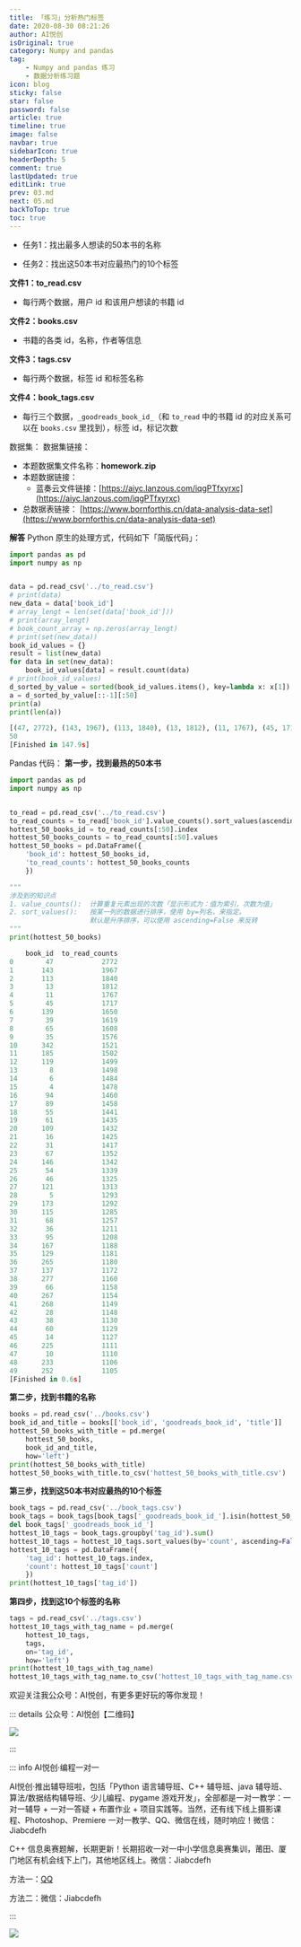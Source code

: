 ```yaml
---
title: 「练习」分析热门标签
date: 2020-08-30 08:21:26
author: AI悦创
isOriginal: true
category: Numpy and pandas
tag:
    - Numpy and pandas 练习
    - 数据分析练习题
icon: blog
sticky: false
star: false
password: false
article: true
timeline: true
image: false
navbar: true
sidebarIcon: true
headerDepth: 5
comment: true
lastUpdated: true
editLink: true
prev: 03.md
next: 05.md
backToTop: true
toc: true
---
```


*   任务1：找出最多人想读的50本书的名称
    
*   任务2：找出这50本书对应最热门的10个标签
    

**文件1：to\_read.csv**

*   每行两个数据，用户 id 和该用户想读的书籍 id

**文件2：books.csv**

*   书籍的各类 id，名称，作者等信息

**文件3：tags.csv**

*   每行两个数据，标签 id 和标签名称

**文件4：book\_tags.csv**

*   每行三个数据，`_goodreads_book_id_`（和 `to_read` 中的书籍 id 的对应关系可以在 `books.csv` 里找到），标签 id，标记次数

数据集： 数据集链接：

*   本题数据集文件名称：**homework.zip**
*   本题数据链接：
    *   蓝奏云文件链接：[https://aiyc.lanzous.com/iqgPTfxyrxc](https://aiyc.lanzous.com/iqgPTfxyrxc)
*   总数据表链接： [https://www.bornforthis.cn/data-analysis-data-set](https://www.bornforthis.cn/data-analysis-data-set)

**解答** Python 原生的处理方式，代码如下「简版代码」：

```python
import pandas as pd
import numpy as np


data = pd.read_csv('../to_read.csv')
# print(data)
new_data = data['book_id']
# array_lengt = len(set(data['book_id']))
# print(array_lengt)
# book_count_array = np.zeros(array_lengt)
# print(set(new_data))
book_id_values = {}
result = list(new_data)
for data in set(new_data):
    book_id_values[data] = result.count(data)
# print(book_id_values)
d_sorted_by_value = sorted(book_id_values.items(), key=lambda x: x[1]) # 根据字典值的升序排序
a = d_sorted_by_value[::-1][:50]
print(a)
print(len(a))
```

```python
[(47, 2772), (143, 1967), (113, 1840), (13, 1812), (11, 1767), (45, 1717), (139, 1650), (39, 1619), (65, 1608), (35, 1576), (342, 1521), (185, 1502), (119, 1499), (8, 1498), (6, 1484), (4, 1478), (94, 1460), (89, 1458), (55, 1441), (61, 1435), (109, 1432), (16, 1425), (31, 1417), (67, 1352), (146, 1342), (54, 1339), (46, 1325), (121, 1313), (5, 1293), (173, 1292), (115, 1285), (68, 1257), (36, 1211), (95, 1208), (167, 1188), (129, 1181), (265, 1180), (137, 1172), (277, 1160), (66, 1158), (267, 1154), (268, 1149), (28, 1148), (38, 1130), (60, 1129), (14, 1127), (225, 1111), (10, 1110), (233, 1106), (252, 1105)]
50
[Finished in 147.9s]
```

Pandas 代码： **第一步，找到最热的50本书**

```python
import pandas as pd
import numpy as np


to_read = pd.read_csv('../to_read.csv')
to_read_counts = to_read['book_id'].value_counts().sort_values(ascending=False)
hottest_50_books_id = to_read_counts[:50].index
hottest_50_books_counts = to_read_counts[:50].values
hottest_50_books = pd.DataFrame({
    'book_id': hottest_50_books_id,
    'to_read_counts': hottest_50_books_counts
    })

"""
涉及到的知识点
1. value_counts():  计算重复元素出现的次数「显示形式为：值为索引，次数为值」
2. sort_values():   按某一列的数据进行排序，使用 by=列名，来指定。 
                    默认是升序排序，可以使用 ascending=False 来反转
"""
print(hottest_50_books)
```

```python
    book_id  to_read_counts
0        47            2772
1       143            1967
2       113            1840
3        13            1812
4        11            1767
5        45            1717
6       139            1650
7        39            1619
8        65            1608
9        35            1576
10      342            1521
11      185            1502
12      119            1499
13        8            1498
14        6            1484
15        4            1478
16       94            1460
17       89            1458
18       55            1441
19       61            1435
20      109            1432
21       16            1425
22       31            1417
23       67            1352
24      146            1342
25       54            1339
26       46            1325
27      121            1313
28        5            1293
29      173            1292
30      115            1285
31       68            1257
32       36            1211
33       95            1208
34      167            1188
35      129            1181
36      265            1180
37      137            1172
38      277            1160
39       66            1158
40      267            1154
41      268            1149
42       28            1148
43       38            1130
44       60            1129
45       14            1127
46      225            1111
47       10            1110
48      233            1106
49      252            1105
[Finished in 0.6s]
```

**第二步，找到书籍的名称**

```python
books = pd.read_csv('../books.csv')
book_id_and_title = books[['book_id', 'goodreads_book_id', 'title']]
hottest_50_books_with_title = pd.merge(
    hottest_50_books, 
    book_id_and_title, 
    how='left')
print(hottest_50_books_with_title)
hottest_50_books_with_title.to_csv('hottest_50_books_with_title.csv')
```

**第三步，找到这50本书对应最热的10个标签**

```python
book_tags = pd.read_csv('../book_tags.csv')
book_tags = book_tags[book_tags['_goodreads_book_id_'].isin(hottest_50_books_with_title['goodreads_book_id'])]
del book_tags['_goodreads_book_id_']
hottest_10_tags = book_tags.groupby('tag_id').sum()
hottest_10_tags = hottest_10_tags.sort_values(by='count', ascending=False)[:10]
hottest_10_tags = pd.DataFrame({
    'tag_id': hottest_10_tags.index,
    'count': hottest_10_tags['count']
    })
print(hottest_10_tags['tag_id'])
```

**第四步，找到这10个标签的名称**

```python
tags = pd.read_csv('../tags.csv')
hottest_10_tags_with_tag_name = pd.merge(
    hottest_10_tags,
    tags,
    on='tag_id',
    how='left')
print(hottest_10_tags_with_tag_name)
hottest_10_tags_with_tag_name.to_csv('hottest_10_tags_with_tag_name.csv')
```

欢迎关注我公众号：AI悦创，有更多更好玩的等你发现！

::: details 公众号：AI悦创【二维码】

![](/gzh.jpg)

:::

::: info AI悦创·编程一对一

AI悦创·推出辅导班啦，包括「Python 语言辅导班、C++ 辅导班、java 辅导班、算法/数据结构辅导班、少儿编程、pygame 游戏开发」，全部都是一对一教学：一对一辅导 + 一对一答疑 + 布置作业 + 项目实践等。当然，还有线下线上摄影课程、Photoshop、Premiere 一对一教学、QQ、微信在线，随时响应！微信：Jiabcdefh

C++ 信息奥赛题解，长期更新！长期招收一对一中小学信息奥赛集训，莆田、厦门地区有机会线下上门，其他地区线上。微信：Jiabcdefh

方法一：[QQ](http://wpa.qq.com/msgrd?v=3&uin=1432803776&site=qq&menu=yes)

方法二：微信：Jiabcdefh

:::

![](/zsxq.jpg)


